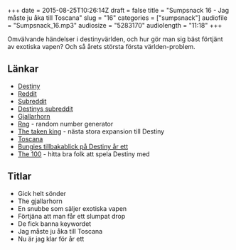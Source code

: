 +++
date = 2015-08-25T10:26:14Z
draft = false
title = "Sumpsnack 16 - Jag måste ju åka till Toscana"
slug = "16"
categories = ["sumpsnack"]
audiofile = "Sumpsnack_16.mp3"
audiosize = "5283170"
audiolength = "11:18"
+++

Omvälvande händelser i destinyvärlden, och hur gör man sig bäst förtjänt av exotiska vapen? Och så årets största första världen-problem.

## Länkar ##
* [Destiny](https://en.wikipedia.org/wiki/Destiny_%28video_game%29)
* [Reddit](https://en.wikipedia.org/wiki/Reddit)
* [Subreddit](https://en.wikipedia.org/wiki/Reddit#Subreddits)
* [Destinys subreddit](https://www.reddit.com/r/destinythegame)
* [Gjallarhorn](http://destiny.wikia.com/wiki/Gjallarhorn)
* [Rng](https://en.wikipedia.org/wiki/Random_number_generation) - random number generator
* [The taken king](https://en.wikipedia.org/wiki/Destiny_%28video_game%29#The_Taken_King) - nästa stora expansion till Destiny
* [Toscana](https://en.wikipedia.org/wiki/Tuscany)
* [Bungies tillbakablick på Destiny år ett](https://www.youtube.com/watch?v=8XLa2kEz2m4)
* [The 100](https://www.the100.io/) - hitta bra folk att spela Destiny med

## Titlar ##
* Gick helt sönder
* The gjallarhorn
* En snubbe som säljer exotiska vapen
* Förtjäna att man får ett slumpat drop
* De fick banna keywordet
* Jag måste ju åka till Toscana
* Nu är jag klar för år ett